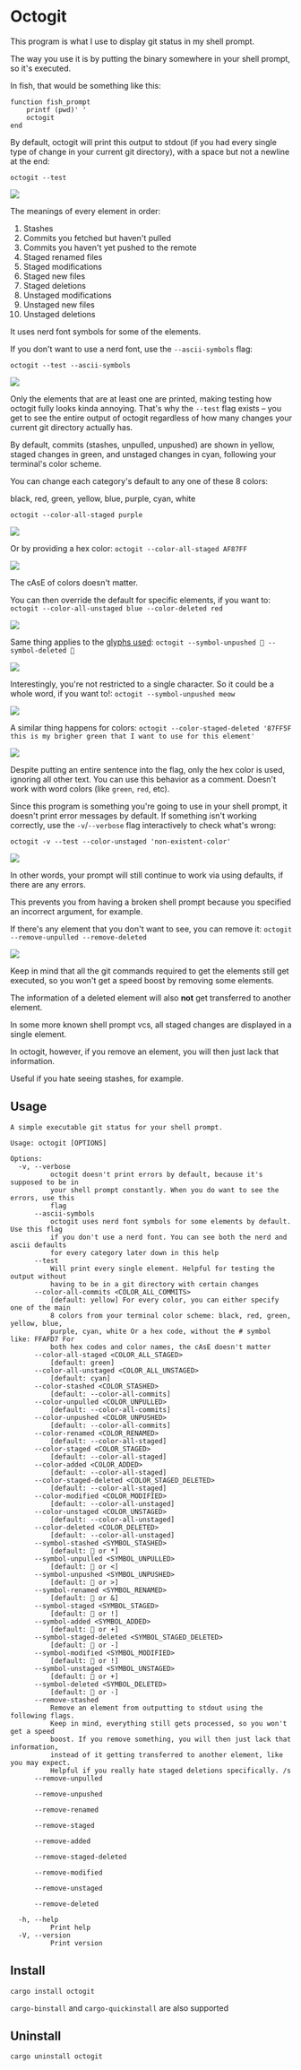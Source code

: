 # Octogit

This program is what I use to display git status in my shell prompt.

The way you use it is by putting the binary somewhere in your shell prompt, so it's executed.

In fish, that would be something like this:
```fish
function fish_prompt
    printf (pwd)' '
    octogit
end
```

By default, octogit will print this output to stdout (if you had every single type of change in your current git directory), with a space but not a newline at the end:

`octogit --test`

![](img/octogit-default-nerd.png)

The meanings of every element in order:

1. Stashes
1. Commits you fetched but haven't pulled
1. Commits you haven't yet pushed to the remote
1. Staged renamed files
1. Staged modifications
1. Staged new files
1. Staged deletions
1. Unstaged modifications
1. Unstaged new files
1. Unstaged deletions

It uses nerd font symbols for some of the elements.

If you don't want to use a nerd font, use the `--ascii-symbols` flag:

`octogit --test --ascii-symbols`

![](img/octogit-default-ascii.png)

Only the elements that are at least one are printed, making testing how octogit fully looks kinda annoying. That's why the `--test` flag exists – you get to see the entire output of octogit regardless of how many changes your current git directory actually has.

By default, commits (stashes, unpulled, unpushed) are shown in yellow, staged changes in green, and unstaged changes in cyan, following your terminal's color scheme.

You can change each category's default to any one of these 8 colors:

black, red, green, yellow, blue, purple, cyan, white

`octogit --color-all-staged purple`

![](img/staged-purple-word.png)

Or by providing a hex color: `octogit --color-all-staged AF87FF`

![](img/staged-purple-hex.png)

The cAsE of colors doesn't matter.

You can then override the default for specific elements, if you want to: `octogit --color-all-unstaged blue --color-deleted red`

![](img/unstaged-blue-deleted-red.png)

Same thing applies to the [glyphs used](https://www.nerdfonts.com/cheat-sheet): `octogit --symbol-unpushed 󰤇 --symbol-deleted 󱇪`

![](img/symbol-rabbit-unpushed-spider-deleted.png)

Interestingly, you're not restricted to a single character. So it could be a whole word, if you want to!: `octogit --symbol-unpushed meow`

![](img/unpushed-custom-word.png)

A similar thing happens for colors: `octogit --color-staged-deleted '87FF5F this is my brigher green that I want to use for this element'`

![](img/sentence.png)

Despite putting an entire sentence into the flag, only the hex color is used, ignoring all other text. You can use this behavior as a comment. Doesn't work with word colors (like `green`, `red`, etc).

Since this program is something you're going to use in your shell prompt, it doesn't print error messages by default. If something isn't working correctly, use the `-v`/`--verbose` flag interactively to check what's wrong:

`octogit -v --test --color-unstaged 'non-existent-color'`

![](img/incorrect-hex-color.png)

In other words, your prompt will still continue to work via using defaults, if there are any errors.

This prevents you from having a broken shell prompt because you specified an incorrect argument, for example.

If there's any element that you don't want to see, you can remove it: `octogit --remove-unpulled --remove-deleted`

![](img/remove.png)

Keep in mind that all the git commands required to get the elements still get executed, so you won't get a speed boost by removing some elements.

The information of a deleted element will also **not** get transferred to another element.

In some more known shell prompt vcs, all staged changes are displayed in a single element.

In octogit, however, if you remove an element, you will then just lack that information.

Useful if you hate seeing stashes, for example.

## Usage

```
A simple executable git status for your shell prompt.

Usage: octogit [OPTIONS]

Options:
  -v, --verbose
          octogit doesn't print errors by default, because it's supposed to be in
          your shell prompt constantly. When you do want to see the errors, use this
          flag
      --ascii-symbols
          octogit uses nerd font symbols for some elements by default. Use this flag
          if you don't use a nerd font. You can see both the nerd and ascii defaults
          for every category later down in this help
      --test
          Will print every single element. Helpful for testing the output without
          having to be in a git directory with certain changes
      --color-all-commits <COLOR_ALL_COMMITS>
          [default: yellow] For every color, you can either specify one of the main
          8 colors from your terminal color scheme: black, red, green, yellow, blue,
          purple, cyan, white Or a hex code, without the # symbol like: FFAFD7 For
          both hex codes and color names, the cAsE doesn't matter
      --color-all-staged <COLOR_ALL_STAGED>
          [default: green]
      --color-all-unstaged <COLOR_ALL_UNSTAGED>
          [default: cyan]
      --color-stashed <COLOR_STASHED>
          [default: --color-all-commits]
      --color-unpulled <COLOR_UNPULLED>
          [default: --color-all-commits]
      --color-unpushed <COLOR_UNPUSHED>
          [default: --color-all-commits]
      --color-renamed <COLOR_RENAMED>
          [default: --color-all-staged]
      --color-staged <COLOR_STAGED>
          [default: --color-all-staged]
      --color-added <COLOR_ADDED>
          [default: --color-all-staged]
      --color-staged-deleted <COLOR_STAGED_DELETED>
          [default: --color-all-staged]
      --color-modified <COLOR_MODIFIED>
          [default: --color-all-unstaged]
      --color-unstaged <COLOR_UNSTAGED>
          [default: --color-all-unstaged]
      --color-deleted <COLOR_DELETED>
          [default: --color-all-unstaged]
      --symbol-stashed <SYMBOL_STASHED>
          [default: 󰟫 or *]
      --symbol-unpulled <SYMBOL_UNPULLED>
          [default:  or <]
      --symbol-unpushed <SYMBOL_UNPUSHED>
          [default:  or >]
      --symbol-renamed <SYMBOL_RENAMED>
          [default: 󰕍 or &]
      --symbol-staged <SYMBOL_STAGED>
          [default: 󰄬 or !]
      --symbol-added <SYMBOL_ADDED>
          [default: 󰐕 or +]
      --symbol-staged-deleted <SYMBOL_STAGED_DELETED>
          [default: 󰍴 or -]
      --symbol-modified <SYMBOL_MODIFIED>
          [default:  or !]
      --symbol-unstaged <SYMBOL_UNSTAGED>
          [default: 󰐕 or +]
      --symbol-deleted <SYMBOL_DELETED>
          [default: 󰍴 or -]
      --remove-stashed
          Remove an element from outputting to stdout using the following flags.
          Keep in mind, everything still gets processed, so you won't get a speed
          boost. If you remove something, you will then just lack that information,
          instead of it getting transferred to another element, like you may expect.
          Helpful if you really hate staged deletions specifically. /s
      --remove-unpulled
          
      --remove-unpushed
          
      --remove-renamed
          
      --remove-staged
          
      --remove-added
          
      --remove-staged-deleted
          
      --remove-modified
          
      --remove-unstaged
          
      --remove-deleted
          
  -h, --help
          Print help
  -V, --version
          Print version
```

## Install

```
cargo install octogit
```

`cargo-binstall` and `cargo-quickinstall` are also supported

## Uninstall

```
cargo uninstall octogit
```